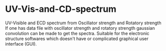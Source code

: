 # UV-Vis-and-CD-spectrum
UV-Visible and ECD spectrum from Oscillator strength and Rotatory strength
If one has data file with oscillator strength and rotatory strength gaussian convolution can be made to get the spectra. Suitable for the electronic structure softwares which doesn't have or complicated graphical user interface (GUI).
